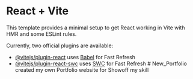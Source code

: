 # React + Vite

This template provides a minimal setup to get React working in Vite with HMR and some ESLint rules.

Currently, two official plugins are available:

- [@vitejs/plugin-react](https://github.com/vitejs/vite-plugin-react/blob/main/packages/plugin-react/README.md) uses [Babel](https://babeljs.io/) for Fast Refresh
- [@vitejs/plugin-react-swc](https://github.com/vitejs/vite-plugin-react-swc) uses [SWC](https://swc.rs/) for Fast Refresh
#   N e w _ P o r t f o l i o 
 c r e a t e d   m y   o w n   P o r t f o l i o   w e b s i t e   f o r   S h o w o f f   m y   s k i l l  
 